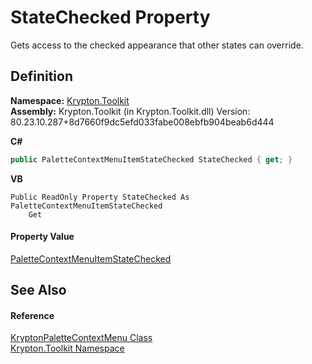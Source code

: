 # StateChecked Property


Gets access to the checked appearance that other states can override.



## Definition
**Namespace:** <a href="79d2eac2-21f4-54ff-7552-b20c33c30600.md">Krypton.Toolkit</a>  
**Assembly:** Krypton.Toolkit (in Krypton.Toolkit.dll) Version: 80.23.10.287+8d7660f9dc5efd033fabe008ebfb904beab6d444

**C#**
``` C#
public PaletteContextMenuItemStateChecked StateChecked { get; }
```
**VB**
``` VB
Public ReadOnly Property StateChecked As PaletteContextMenuItemStateChecked
	Get
```



#### Property Value
<a href="7a6b598d-4985-a7cc-cf17-a7ef9a02b135.md">PaletteContextMenuItemStateChecked</a>

## See Also


#### Reference
<a href="bfa3f32b-b608-0d49-9cc1-cc3aa7fd2b30.md">KryptonPaletteContextMenu Class</a>  
<a href="79d2eac2-21f4-54ff-7552-b20c33c30600.md">Krypton.Toolkit Namespace</a>  

